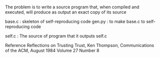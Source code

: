 The problem is to write a source program that,
when compiled and executed, will produce as output an exact copy of its source

base.c : skeleton of self-reproducing code
gen.py : to make base.c to self-reproducing code

self.c : The source of program that it outputs self.c

Reference
Reflections on Trusting Trust, Ken Thompson, Communications of the ACM, August 1984 Volume 27 Number 8
